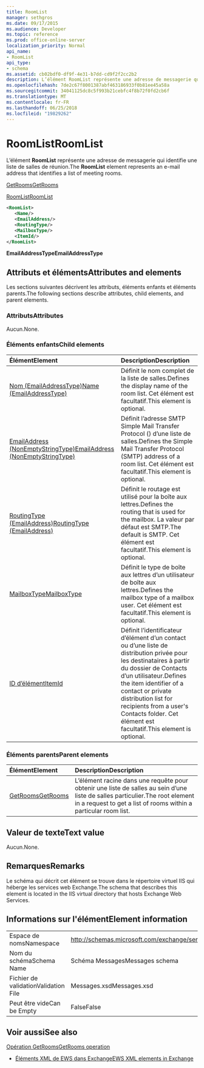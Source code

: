 ```yaml
---
title: RoomList
manager: sethgros
ms.date: 09/17/2015
ms.audience: Developer
ms.topic: reference
ms.prod: office-online-server
localization_priority: Normal
api_name:
- RoomList
api_type:
- schema
ms.assetid: cb02bdf0-df9f-4e31-b7dd-cd9f2f2cc2b2
description: L’élément RoomList représente une adresse de messagerie qui identifie une liste de salles de réunion.
ms.openlocfilehash: 7de2c67f8001387abf463186933f0b81ee45a58a
ms.sourcegitcommit: 34041125dc8c5f993b21cebfc4f8b72f0fd2cb6f
ms.translationtype: MT
ms.contentlocale: fr-FR
ms.lasthandoff: 06/25/2018
ms.locfileid: "19829262"
---
```

# <a name="roomlist"></a><span data-ttu-id="e01ac-103">RoomList</span><span class="sxs-lookup"><span data-stu-id="e01ac-103">RoomList</span></span>

<span data-ttu-id="e01ac-104">L’élément **RoomList** représente une adresse de messagerie qui identifie une liste de salles de réunion.</span><span class="sxs-lookup"><span data-stu-id="e01ac-104">The **RoomList** element represents an e-mail address that identifies a list of meeting rooms.</span></span> 
  
[<span data-ttu-id="e01ac-105">GetRooms</span><span class="sxs-lookup"><span data-stu-id="e01ac-105">GetRooms</span></span>](getrooms.md)
  
[<span data-ttu-id="e01ac-106">RoomList</span><span class="sxs-lookup"><span data-stu-id="e01ac-106">RoomList</span></span>](roomlist.md)
  
```XML
<RoomList>
   <Name/>
   <EmailAddress/>
   <RoutingType/>
   <MailboxType/>
   <ItemId/>
</RoomList>
```

 <span data-ttu-id="e01ac-107">**EmailAddressType**</span><span class="sxs-lookup"><span data-stu-id="e01ac-107">**EmailAddressType**</span></span>
## <a name="attributes-and-elements"></a><span data-ttu-id="e01ac-108">Attributs et éléments</span><span class="sxs-lookup"><span data-stu-id="e01ac-108">Attributes and elements</span></span>

<span data-ttu-id="e01ac-109">Les sections suivantes décrivent les attributs, éléments enfants et éléments parents.</span><span class="sxs-lookup"><span data-stu-id="e01ac-109">The following sections describe attributes, child elements, and parent elements.</span></span>
  
### <a name="attributes"></a><span data-ttu-id="e01ac-110">Attributs</span><span class="sxs-lookup"><span data-stu-id="e01ac-110">Attributes</span></span>

<span data-ttu-id="e01ac-111">Aucun.</span><span class="sxs-lookup"><span data-stu-id="e01ac-111">None.</span></span>
  
### <a name="child-elements"></a><span data-ttu-id="e01ac-112">Éléments enfants</span><span class="sxs-lookup"><span data-stu-id="e01ac-112">Child elements</span></span>

|<span data-ttu-id="e01ac-113">**Élément**</span><span class="sxs-lookup"><span data-stu-id="e01ac-113">**Element**</span></span>|<span data-ttu-id="e01ac-114">**Description**</span><span class="sxs-lookup"><span data-stu-id="e01ac-114">**Description**</span></span>|
|:-----|:-----|
|[<span data-ttu-id="e01ac-115">Nom (EmailAddressType)</span><span class="sxs-lookup"><span data-stu-id="e01ac-115">Name (EmailAddressType)</span></span>](name-emailaddresstype.md) <br/> |<span data-ttu-id="e01ac-116">Définit le nom complet de la liste de salles.</span><span class="sxs-lookup"><span data-stu-id="e01ac-116">Defines the display name of the room list.</span></span> <span data-ttu-id="e01ac-117">Cet élément est facultatif.</span><span class="sxs-lookup"><span data-stu-id="e01ac-117">This element is optional.</span></span>  <br/> |
|[<span data-ttu-id="e01ac-118">EmailAddress (NonEmptyStringType)</span><span class="sxs-lookup"><span data-stu-id="e01ac-118">EmailAddress (NonEmptyStringType)</span></span>](emailaddress-nonemptystringtype.md) <br/> |<span data-ttu-id="e01ac-119">Définit l’adresse SMTP Simple Mail Transfer Protocol () d’une liste de salles.</span><span class="sxs-lookup"><span data-stu-id="e01ac-119">Defines the Simple Mail Transfer Protocol (SMTP) address of a room list.</span></span> <span data-ttu-id="e01ac-120">Cet élément est facultatif.</span><span class="sxs-lookup"><span data-stu-id="e01ac-120">This element is optional.</span></span>  <br/> |
|[<span data-ttu-id="e01ac-121">RoutingType (EmailAddress)</span><span class="sxs-lookup"><span data-stu-id="e01ac-121">RoutingType (EmailAddress)</span></span>](routingtype-emailaddress.md) <br/> |<span data-ttu-id="e01ac-122">Définit le routage est utilisé pour la boîte aux lettres.</span><span class="sxs-lookup"><span data-stu-id="e01ac-122">Defines the routing that is used for the mailbox.</span></span> <span data-ttu-id="e01ac-123">La valeur par défaut est SMTP.</span><span class="sxs-lookup"><span data-stu-id="e01ac-123">The default is SMTP.</span></span> <span data-ttu-id="e01ac-124">Cet élément est facultatif.</span><span class="sxs-lookup"><span data-stu-id="e01ac-124">This element is optional.</span></span>  <br/> |
|[<span data-ttu-id="e01ac-125">MailboxType</span><span class="sxs-lookup"><span data-stu-id="e01ac-125">MailboxType</span></span>](mailboxtype.md) <br/> |<span data-ttu-id="e01ac-126">Définit le type de boîte aux lettres d’un utilisateur de boîte aux lettres.</span><span class="sxs-lookup"><span data-stu-id="e01ac-126">Defines the mailbox type of a mailbox user.</span></span> <span data-ttu-id="e01ac-127">Cet élément est facultatif.</span><span class="sxs-lookup"><span data-stu-id="e01ac-127">This element is optional.</span></span>  <br/> |
|[<span data-ttu-id="e01ac-128">ID d’élément</span><span class="sxs-lookup"><span data-stu-id="e01ac-128">ItemId</span></span>](itemid.md) <br/> |<span data-ttu-id="e01ac-129">Définit l’identificateur d’élément d’un contact ou d’une liste de distribution privée pour les destinataires à partir du dossier de Contacts d’un utilisateur.</span><span class="sxs-lookup"><span data-stu-id="e01ac-129">Defines the item identifier of a contact or private distribution list for recipients from a user's Contacts folder.</span></span> <span data-ttu-id="e01ac-130">Cet élément est facultatif.</span><span class="sxs-lookup"><span data-stu-id="e01ac-130">This element is optional.</span></span>  <br/> |
   
### <a name="parent-elements"></a><span data-ttu-id="e01ac-131">Éléments parents</span><span class="sxs-lookup"><span data-stu-id="e01ac-131">Parent elements</span></span>

|<span data-ttu-id="e01ac-132">**Élément**</span><span class="sxs-lookup"><span data-stu-id="e01ac-132">**Element**</span></span>|<span data-ttu-id="e01ac-133">**Description**</span><span class="sxs-lookup"><span data-stu-id="e01ac-133">**Description**</span></span>|
|:-----|:-----|
|[<span data-ttu-id="e01ac-134">GetRooms</span><span class="sxs-lookup"><span data-stu-id="e01ac-134">GetRooms</span></span>](getrooms.md) <br/> |<span data-ttu-id="e01ac-135">L’élément racine dans une requête pour obtenir une liste de salles au sein d’une liste de salles particulier.</span><span class="sxs-lookup"><span data-stu-id="e01ac-135">The root element in a request to get a list of rooms within a particular room list.</span></span>  <br/> |
   
## <a name="text-value"></a><span data-ttu-id="e01ac-136">Valeur de texte</span><span class="sxs-lookup"><span data-stu-id="e01ac-136">Text value</span></span>

<span data-ttu-id="e01ac-137">Aucun.</span><span class="sxs-lookup"><span data-stu-id="e01ac-137">None.</span></span>
  
## <a name="remarks"></a><span data-ttu-id="e01ac-138">Remarques</span><span class="sxs-lookup"><span data-stu-id="e01ac-138">Remarks</span></span>

<span data-ttu-id="e01ac-139">Le schéma qui décrit cet élément se trouve dans le répertoire virtuel IIS qui héberge les services web Exchange.</span><span class="sxs-lookup"><span data-stu-id="e01ac-139">The schema that describes this element is located in the IIS virtual directory that hosts Exchange Web Services.</span></span>
  
## <a name="element-information"></a><span data-ttu-id="e01ac-140">Informations sur l'élément</span><span class="sxs-lookup"><span data-stu-id="e01ac-140">Element information</span></span>

|||
|:-----|:-----|
|<span data-ttu-id="e01ac-141">Espace de noms</span><span class="sxs-lookup"><span data-stu-id="e01ac-141">Namespace</span></span>  <br/> |http://schemas.microsoft.com/exchange/services/2006/messages  <br/> |
|<span data-ttu-id="e01ac-142">Nom du schéma</span><span class="sxs-lookup"><span data-stu-id="e01ac-142">Schema Name</span></span>  <br/> |<span data-ttu-id="e01ac-143">Schéma Messages</span><span class="sxs-lookup"><span data-stu-id="e01ac-143">Messages schema</span></span>  <br/> |
|<span data-ttu-id="e01ac-144">Fichier de validation</span><span class="sxs-lookup"><span data-stu-id="e01ac-144">Validation File</span></span>  <br/> |<span data-ttu-id="e01ac-145">Messages.xsd</span><span class="sxs-lookup"><span data-stu-id="e01ac-145">Messages.xsd</span></span>  <br/> |
|<span data-ttu-id="e01ac-146">Peut être vide</span><span class="sxs-lookup"><span data-stu-id="e01ac-146">Can be Empty</span></span>  <br/> |<span data-ttu-id="e01ac-147">False</span><span class="sxs-lookup"><span data-stu-id="e01ac-147">False</span></span>  <br/> |
   
## <a name="see-also"></a><span data-ttu-id="e01ac-148">Voir aussi</span><span class="sxs-lookup"><span data-stu-id="e01ac-148">See also</span></span>



[<span data-ttu-id="e01ac-149">Opération GetRooms</span><span class="sxs-lookup"><span data-stu-id="e01ac-149">GetRooms operation</span></span>](getrooms-operation.md)


- [<span data-ttu-id="e01ac-150">Éléments XML de EWS dans Exchange</span><span class="sxs-lookup"><span data-stu-id="e01ac-150">EWS XML elements in Exchange</span></span>](ews-xml-elements-in-exchange.md)

